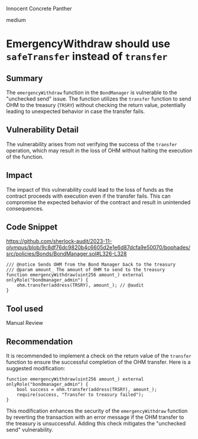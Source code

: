 Innocent Concrete Panther

medium

# EmergencyWithdraw should use `safeTransfer` instead of `transfer`

## Summary
The `emergencyWithdraw` function in the `BondManager` is vulnerable to the "unchecked send" issue. The function utilizes the `transfer` function to send OHM to the treasury (`TRSRY`) without checking the return value, potentially leading to unexpected behavior in case the transfer fails.

## Vulnerability Detail
The vulnerability arises from not verifying the success of the `transfer` operation, which may result in the loss of OHM without halting the execution of the function.

## Impact
The impact of this vulnerability could lead to the loss of funds as the contract proceeds with execution even if the transfer fails. This can compromise the expected behavior of the contract and result in unintended consequences.

## Code Snippet
https://github.com/sherlock-audit/2023-11-olympus/blob/9c8df76dc9820b4c6605d2e1e6d87dcfa9e50070/bophades/src/policies/Bonds/BondManager.sol#L326-L328

```solidity
/// @notice Sends OHM from the Bond Manager back to the treasury
/// @param amount_ The amount of OHM to send to the treasury
function emergencyWithdraw(uint256 amount_) external onlyRole("bondmanager_admin") {
    ohm.transfer(address(TRSRY), amount_); // @audit
}
```

## Tool used
Manual Review

## Recommendation
It is recommended to implement a check on the return value of the `transfer` function to ensure the successful completion of the OHM transfer. Here is a suggested modification:

```solidity
function emergencyWithdraw(uint256 amount_) external onlyRole("bondmanager_admin") {
    bool success = ohm.transfer(address(TRSRY), amount_);
    require(success, "Transfer to treasury failed");
}
```

This modification enhances the security of the `emergencyWithdraw` function by reverting the transaction with an error message if the OHM transfer to the treasury is unsuccessful. Adding this check mitigates the "unchecked send" vulnerability.